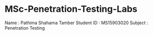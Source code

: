 # MSc-Penetration-Testing-Labs

Name : Pathima Shahama Tamber
Student ID : MS15903020
Subject : Penetration Testing


